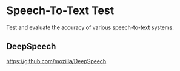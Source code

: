 Speech-To-Text Test
===================

Test and evaluate the accuracy of various speech-to-text systems.

DeepSpeech
----------

https://github.com/mozilla/DeepSpeech
